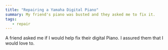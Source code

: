 ```yaml
---
title: "Repairing a Yamaha Digital Piano"
summary: My friend's piano was busted and they asked me to fix it.
tags:
   - repair
---
```


   A friend asked me if I would help fix their digital Piano. I assured them
that I would love to. 

